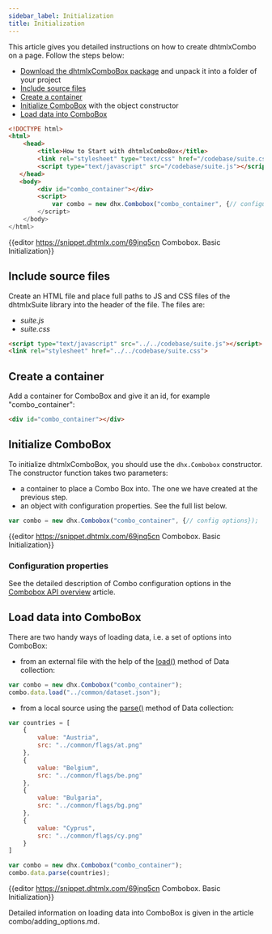 ```yaml
---
sidebar_label: Initialization
title: Initialization
---          
```


This article gives you detailed instructions on how to create dhtmlxCombo on a page. Follow the steps below:

- [Download the dhtmlxComboBox package](https://dhtmlx.com/docs/products/dhtmlxSuite/download.shtml) and unpack it into a folder of your project
- [Include source files](#include-source-files)
- [Create a container](#createacontainer)
- [Initialize ComboBox](#initializecombo) with the object constructor
- [Load data into ComboBox](#loaddataintocombobox)

~~~html title="index.html"
<!DOCTYPE html>
<html>
	<head>
    	<title>How to Start with dhtmlxComboBox</title>
		<link rel="stylesheet" type="text/css" href="/codebase/suite.css">
        <script type="text/javascript" src="/codebase/suite.js"></script>
   </head>
   <body>
        <div id="combo_container"></div>
        <script>            
            var combo = new dhx.Combobox("combo_container", {// configuration});
        </script>
    </body>
</html>
~~~

{{editor    https://snippet.dhtmlx.com/69jnq5cn	Combobox. Basic Initialization}}

Include source files
----------------

Create an HTML file and place full paths to JS and CSS files of the dhtmlxSuite library into the header of the file. The files are:

- *suite.js*
- *suite.css*

~~~html title="index.html"
<script type="text/javascript" src="../../codebase/suite.js"></script>
<link rel="stylesheet" href="../../codebase/suite.css">
~~~

Create a container 
-------------

Add a container for ComboBox and give it an id, for example "combo_container":


~~~html title="index.html"
<div id="combo_container"></div>
~~~
 
Initialize ComboBox
-----------

To initialize dhtmlxComboBox, you should use the `dhx.Combobox` constructor. The constructor function takes two parameters:

- a container to place a Combo Box into. The one we have created at the previous step.
- an object with configuration properties. See the full list below.

~~~js
var combo = new dhx.Combobox("combo_container", {// config options});
~~~

{{editor    https://snippet.dhtmlx.com/69jnq5cn	Combobox. Basic Initialization}}

### Configuration properties

See the detailed description of Combo configuration options in the [Combobox API overview](combobox/api/api_overview.md#properties) article.

Load data into ComboBox
-------------

There are two handy ways of loading data, i.e. a set of options into ComboBox:

- from an external file with the help of the [load()](data_collection/api/datacollection_load_method.md) method of Data collection:

~~~js
var combo = new dhx.Combobox("combo_container");
combo.data.load("../common/dataset.json");
~~~

- from a local source using the [parse()](data_collection/api/datacollection_parse_method.md) method of Data collection:

~~~js
var countries = [
    {
        value: "Austria",
        src: "../common/flags/at.png"
    },
    {
        value: "Belgium",
        src: "../common/flags/be.png"
    },
    {
        value: "Bulgaria",
        src: "../common/flags/bg.png"
    },
    {
        value: "Cyprus",
        src: "../common/flags/cy.png"
    }
]

var combo = new dhx.Combobox("combo_container");
combo.data.parse(countries);
~~~

{{editor    https://snippet.dhtmlx.com/69jnq5cn	Combobox. Basic Initialization}}

Detailed information on loading data into ComboBox is given in the article combo/adding_options.md.








